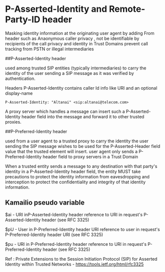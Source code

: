 # P-Asserted-Identity and Remote-Party-ID header

Masking identity information at the originating user agent by adding From header such as Anaonymous
caller privacy , not be identifiable by recipients of the call
privacy and identity in Trust Domains
prevent call tracking from PSTN or illegal intermediaries

##P-Asserted-Identity header 

used among trusted SIP
entities (typically intermediaries) to carry the identity of the user
sending a SIP message as it was verified by authentication.

Headers  P-Asserted-Identity contains caller Id info like URI  and an optional display-name
```
P-Asserted-Identity: "Altanai" <sip:altanai@telecom.com>
```
A proxy server which handles a message can insert such a P-Asserted-Identity header field into the message and forward it to other trusted proxies.  


##P-Preferred-Identity header 

used from a user agent to a trusted proxy to carry the identity the user sending the SIP message  wishes to be used for the P-Asserted-Header field value that the trusted element will insert.
user agent only sends a P-Preferred-Identity header field to proxy servers in a Trust Domain

When a trusted entity sends a message to any destination with that party's identity in a P-Asserted-Identity header field, the entity MUST take precautions to protect the identity information from eavesdropping and interception to protect the confidentiality and integrity of that identity information. 


## Kamailio pseudo variable 


$ai - URI inP-Asserted-Identity header
reference to URI in request's P-Asserted-Identity header (see RFC 3325)

$pU - User in P-Preferred-Identity header URI
reference to user in request's P-Preferred-Identity header URI (see RFC 3325)

$pu - URI in P-Preferred-Identity header
reference to URI in request's P-Preferred-Identity header (see RFC 3325)


Ref :
Private Extensions to the Session Initiation Protocol (SIP) for Asserted Identity within Trusted Networks - https://tools.ietf.org/html/rfc3325


